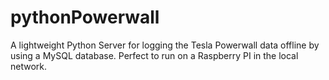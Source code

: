 # pythonPowerwall
A lightweight Python Server for logging the Tesla Powerwall data offline by using a MySQL database.
Perfect to run on a Raspberry PI in the local network.
